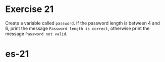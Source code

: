 # Exercise 21

Create a variable called `password`. If the password length is between 4 and 6, print the message `Password length is correct`, otherwise print the message `Password not valid`.
# es-21
